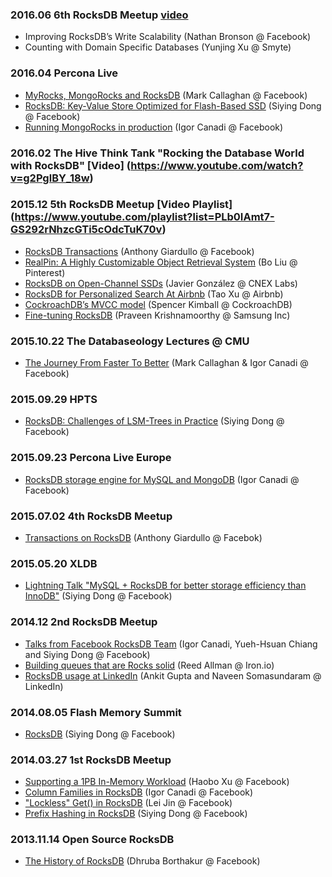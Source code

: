 ### 2016.06 6th RocksDB Meetup [video](http://www.heavybit.com/library/blog/improving-rocksdbs-write-scalability-counting-things-at-smyte/)
* Improving RocksDB’s Write Scalability (Nathan Bronson @ Facebook)
* Counting with Domain Specific Databases (Yunjing Xu @ Smyte)

### 2016.04 Percona Live
* [MyRocks, MongoRocks and RocksDB](https://www.youtube.com/watch?v=s_MCe1noDz0) (Mark Callaghan @ Facebook)
* [RocksDB: Key-Value Store Optimized for Flash-Based SSD](https://www.youtube.com/watch?v=xbR0epinnqo) (Siying Dong @ Facebook)
* [Running MongoRocks in production](https://www.youtube.com/watch?v=JKGKwUjyKR0) (Igor Canadi @ Facebook)

### 2016.02 The Hive Think Tank "Rocking the Database World with RocksDB" [Video] (https://www.youtube.com/watch?v=g2PglBY_18w)


### 2015.12 5th RocksDB Meetup [Video Playlist] (https://www.youtube.com/playlist?list=PLb0IAmt7-GS292rNhzcGTi5cOdcTuK70v) 
* [RocksDB Transactions](https://www.youtube.com/watch?v=tMeon8FHF3I) (Anthony Giardullo @ Facebook)
* [RealPin: A Highly Customizable Object Retrieval System](https://www.youtube.com/watch?v=MtFEVEs_2Vo) (Bo Liu @ Pinterest)
* [RocksDB on Open-Channel SSDs](https://www.youtube.com/watch?v=x_tAkLYUdZ8) (Javier González @ CNEX Labs)
* [RocksDB for Personalized Search At Airbnb](https://www.youtube.com/watch?v=ASQ6XMtogMs) (Tao Xu @ Airbnb)
* [CockroachDB’s MVCC model](https://www.youtube.com/watch?v=-ij2OiDTxz0) (Spencer Kimball @ CockroachDB)
* [Fine-tuning RocksDB](https://www.youtube.com/watch?v=pvUqbIeoPzM) (Praveen Krishnamoorthy @ Samsung Inc)

### 2015.10.22 The Databaseology Lectures @ CMU
* [The Journey From Faster To Better](https://scs.hosted.panopto.com/Panopto/Pages/Viewer.aspx?id=f4e0eb37-ae18-468f-9248-cb73edad3e56) (Mark Callaghan & Igor Canadi @ Facebook)
 
### 2015.09.29 HPTS
* [RocksDB: Challenges of LSM-Trees in Practice](https://github.com/facebook/rocksdb/blob/gh-pages/talks/2015-09-29-HPTS-Siying-RocksDB.pdf) (Siying Dong @ Facebook)

### 2015.09.23 Percona Live Europe
* [RocksDB storage engine for MySQL and MongoDB](http://www.slideshare.net/IgorCanadi/rocksdb-storage-engine-for-mysql-and-mongodb) (Igor Canadi @ Facebook)

### 2015.07.02 4th RocksDB Meetup
* [Transactions on RocksDB](https://github.com/facebook/rocksdb/blob/gh-pages/talks/2015-07-02-RocksDB-Meetup-Anthony-Transactions.pdf) (Anthony Giardullo @ Facebok)

### 2015.05.20 XLDB
* [Lightning Talk "MySQL + RocksDB for better storage efficiency than InnoDB"](https://www.youtube.com/watch?v=Wbq6E71l97A) (Siying Dong @ Facebook)

### 2014.12 2nd RocksDB Meetup
* [Talks from Facebook RocksDB Team](https://www.youtube.com/watch?v=NJ6QgMH2KPU) (Igor Canadi, Yueh-Hsuan Chiang and Siying Dong @ Facebook)
* [Building queues that are Rocks solid](https://www.youtube.com/watch?v=HTjt6oj-RL4) (Reed Allman @ Iron.io)
* [RocksDB usage at LinkedIn](https://www.youtube.com/watch?v=plqVp_OnSzg) (Ankit Gupta and Naveen Somasundaram @ LinkedIn)

### 2014.08.05 Flash Memory Summit
* [RocksDB](https://github.com/facebook/rocksdb/raw/gh-pages/talks/2014-08-05-Flash-Memory-Summit-Siying-RocksDB.pdf) (Siying Dong @ Facebook)

### 2014.03.27 1st RocksDB Meetup
* [Supporting a 1PB In-Memory Workload](https://github.com/facebook/rocksdb/raw/gh-pages/talks/2014-03-27-RocksDB-Meetup-Haobo-RocksDB-In-Memory.pdf) (Haobo Xu @ Facebook)
* [Column Families in RocksDB](https://github.com/facebook/rocksdb/raw/gh-pages/talks/2014-03-27-RocksDB-Meetup-Igor-Column-Families.pdf) (Igor Canadi @ Facebook)
* ["Lockless" Get() in RocksDB](https://github.com/facebook/rocksdb/raw/gh-pages/talks/2014-03-27-RocksDB-Meetup-Lei-Lockless-Get.pdf) (Lei Jin @ Facebook)
* [Prefix Hashing in RocksDB](https://github.com/facebook/rocksdb/raw/gh-pages/talks/2014-03-27-RocksDB-Meetup-Siying-Prefix-Hash.pdf) (Siying Dong @ Facebook)

### 2013.11.14 Open Source RocksDB
* [The History of RocksDB](https://www.youtube.com/watch?v=V_C-T5S-w8g) (Dhruba Borthakur @ Facebook)